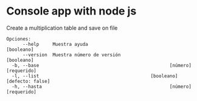 # Console app with node js
Create a multiplication table and save on file
```
Opciones:
      --help     Muestra ayuda                                        [booleano]
      --version  Muestra número de versión                            [booleano]
  -b, --base                                                [número] [requerido]
  -l, --list                                         [booleano] [defecto: false]
  -h, --hasta                                               [número] [requerido]
```
